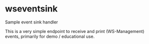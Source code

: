 # wseventsink
Sample event sink handler

This is a very simple endpoint to receive and print (WS-Management) events,
primarily for demo / educational use.
